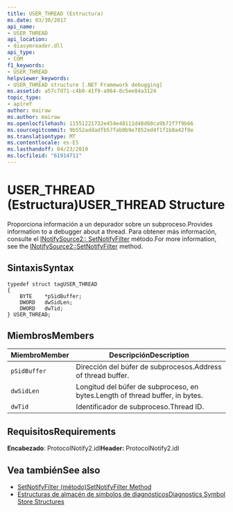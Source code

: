 ```yaml
---
title: USER_THREAD (Estructura)
ms.date: 03/30/2017
api_name:
- USER_THREAD
api_location:
- diasymreader.dll
api_type:
- COM
f1_keywords:
- USER_THREAD
helpviewer_keywords:
- USER_THREAD structure [.NET Framework debugging]
ms.assetid: a57c7d71-c4b0-41f9-a964-0c5ee84a3124
topic_type:
- apiref
author: mairaw
ms.author: mairaw
ms.openlocfilehash: 11551221732e454e48111d48d60ca9b72f7f9b66
ms.sourcegitcommit: 9b552addadfb57fab0b9e7852ed4f1f1b8a42f8e
ms.translationtype: MT
ms.contentlocale: es-ES
ms.lasthandoff: 04/23/2019
ms.locfileid: "61914711"
---
```

# <a name="userthread-structure"></a><span data-ttu-id="c8cbb-102">USER_THREAD (Estructura)</span><span class="sxs-lookup"><span data-stu-id="c8cbb-102">USER_THREAD Structure</span></span>
<span data-ttu-id="c8cbb-103">Proporciona información a un depurador sobre un subproceso.</span><span class="sxs-lookup"><span data-stu-id="c8cbb-103">Provides information to a debugger about a thread.</span></span> <span data-ttu-id="c8cbb-104">Para obtener más información, consulte el [INotifySource2:: SetNotifyFilter](../../../../docs/framework/unmanaged-api/diagnostics/inotifysource2-setnotifyfilter-method.md) método.</span><span class="sxs-lookup"><span data-stu-id="c8cbb-104">For more information, see the [INotifySource2::SetNotifyFilter](../../../../docs/framework/unmanaged-api/diagnostics/inotifysource2-setnotifyfilter-method.md) method.</span></span>  
  
## <a name="syntax"></a><span data-ttu-id="c8cbb-105">Sintaxis</span><span class="sxs-lookup"><span data-stu-id="c8cbb-105">Syntax</span></span>  
  
```  
typedef struct tagUSER_THREAD  
{  
    BYTE    *pSidBuffer;  
    DWORD   dwSidLen;  
    DWORD   dwTid;  
} USER_THREAD;  
```  
  
## <a name="members"></a><span data-ttu-id="c8cbb-106">Miembros</span><span class="sxs-lookup"><span data-stu-id="c8cbb-106">Members</span></span>  
  
|<span data-ttu-id="c8cbb-107">Miembro</span><span class="sxs-lookup"><span data-stu-id="c8cbb-107">Member</span></span>|<span data-ttu-id="c8cbb-108">Descripción</span><span class="sxs-lookup"><span data-stu-id="c8cbb-108">Description</span></span>|  
|------------|-----------------|  
|`pSidBuffer`|<span data-ttu-id="c8cbb-109">Dirección del búfer de subprocesos.</span><span class="sxs-lookup"><span data-stu-id="c8cbb-109">Address of thread buffer.</span></span>|  
|`dwSidLen`|<span data-ttu-id="c8cbb-110">Longitud del búfer de subproceso, en bytes.</span><span class="sxs-lookup"><span data-stu-id="c8cbb-110">Length of thread buffer, in bytes.</span></span>|  
|`dwTid`|<span data-ttu-id="c8cbb-111">Identificador de subproceso.</span><span class="sxs-lookup"><span data-stu-id="c8cbb-111">Thread ID.</span></span>|  
  
## <a name="requirements"></a><span data-ttu-id="c8cbb-112">Requisitos</span><span class="sxs-lookup"><span data-stu-id="c8cbb-112">Requirements</span></span>  
 <span data-ttu-id="c8cbb-113">**Encabezado**: ProtocolNotify2.idl</span><span class="sxs-lookup"><span data-stu-id="c8cbb-113">**Header:** ProtocolNotify2.idl</span></span>  
  
## <a name="see-also"></a><span data-ttu-id="c8cbb-114">Vea también</span><span class="sxs-lookup"><span data-stu-id="c8cbb-114">See also</span></span>

- [<span data-ttu-id="c8cbb-115">SetNotifyFilter (método)</span><span class="sxs-lookup"><span data-stu-id="c8cbb-115">SetNotifyFilter Method</span></span>](../../../../docs/framework/unmanaged-api/diagnostics/inotifysource2-setnotifyfilter-method.md)
- [<span data-ttu-id="c8cbb-116">Estructuras de almacén de símbolos de diagnósticos</span><span class="sxs-lookup"><span data-stu-id="c8cbb-116">Diagnostics Symbol Store Structures</span></span>](../../../../docs/framework/unmanaged-api/diagnostics/diagnostics-symbol-store-structures.md)
